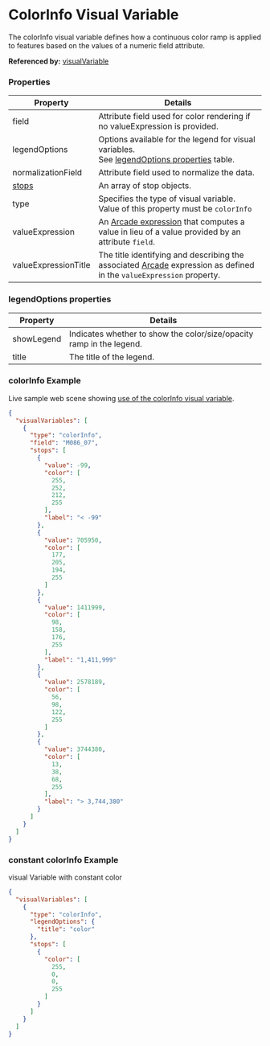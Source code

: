 # ColorInfo Visual Variable

The colorInfo visual variable defines how a continuous color ramp is applied to features based on the values of a numeric field attribute.

**Referenced by:** [visualVariable](visualVariable.md)

### Properties

| Property | Details
| --- | ---
| field | Attribute field used for color rendering if no valueExpression is provided.
| legendOptions | Options available for the legend for visual variables.<br>See [legendOptions properties](#legendoptions-properties) table.
| normalizationField | Attribute field used to normalize the data.
| [stops](colorStop.md) | An array of stop objects.
| type | Specifies the type of visual variable.<br>Value of this property must be `colorInfo`
| valueExpression | An [Arcade expression](https://developers.arcgis.com/arcade/) that computes a value in lieu of a value provided by an attribute `field`.
| valueExpressionTitle | The title identifying and describing the associated [Arcade](https://developers.arcgis.com/arcade/) expression as defined in the `valueExpression` property.


### legendOptions properties

| Property | Details
| --- | ---
| showLegend | Indicates whether to show the color/size/opacity ramp in the legend.
| title | The title of the legend.


### colorInfo Example

Live sample web scene showing [use of the colorInfo visual variable](https://www.arcgis.com/home/webscene/viewer.html?webscene=ed2892fef34b43b8a5cc61c8ff890c6f).

```json
{
  "visualVariables": [
    {
      "type": "colorInfo",
      "field": "M086_07",
      "stops": [
        {
          "value": -99,
          "color": [
            255,
            252,
            212,
            255
          ],
          "label": "< -99"
        },
        {
          "value": 705950,
          "color": [
            177,
            205,
            194,
            255
          ]
        },
        {
          "value": 1411999,
          "color": [
            98,
            158,
            176,
            255
          ],
          "label": "1,411,999"
        },
        {
          "value": 2578189,
          "color": [
            56,
            98,
            122,
            255
          ]
        },
        {
          "value": 3744380,
          "color": [
            13,
            38,
            68,
            255
          ],
          "label": "> 3,744,380"
        }
      ]
    }
  ]
}
```
### constant colorInfo Example

visual Variable with constant color

```json
{
  "visualVariables": [
    {
      "type": "colorInfo",
      "legendOptions": {
        "title": "color"
      },
      "stops": [
        {
          "color": [
            255,
            0,
            0,
            255
          ]
        }
      ]
    }
  ]
}
```

